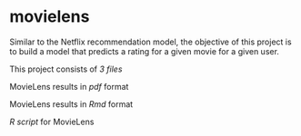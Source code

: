 # movielens
Similar to the Netflix recommendation model, the objective of this project is to build a model that predicts a rating for a given movie for a given user.

This project consists of *3 files*

MovieLens results in *pdf* format

MovieLens results in *Rmd* format

*R script* for MovieLens
